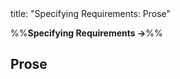 <frontmatter>
title: "Specifying Requirements: Prose"
</frontmatter>

<link rel="stylesheet" href="{{baseUrl}}/css/textbook.css">

<div class="website-content" id="all">

%%**Specifying Requirements →**%%

<div id="title">

## Prose
</div>
<div id="main">

<include src="what/embed.md" boilerplate  />

</div>

</div>
